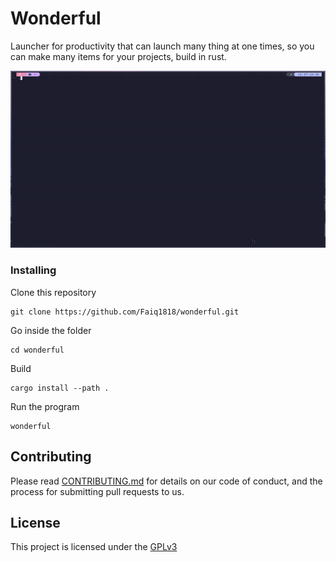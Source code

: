 # Wonderful

Launcher for productivity that can launch many thing at one times, so you can make many items for your projects, build in rust.

![](https://github.com/Faiq1818/wonderful/blob/main/assets/demo.gif)

### Installing

Clone this repository

    git clone https://github.com/Faiq1818/wonderful.git

Go inside the folder

    cd wonderful
    
Build

    cargo install --path .

Run the program

    wonderful


## Contributing

Please read [CONTRIBUTING.md](CONTRIBUTING.md) for details on our code
of conduct, and the process for submitting pull requests to us.


## License

This project is licensed under the [GPLv3](LICENSE.md)
